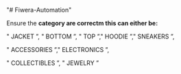 "# Fiwera-Automation"

Ensure the **category are correctm this can either be:**

" JACKET ”, " BOTTOM ”, " TOP ”," HOODIE ”," SNEAKERS ”,

" ACCESSORIES ”," ELECTRONICS ”,

" COLLECTIBLES ”, " JEWELRY ”
